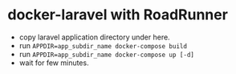# docker-laravel with RoadRunner

* copy laravel application directory under here.
* run `APPDIR=app_subdir_name docker-compose build`
* run `APPDIR=app_subdir_name docker-compose up [-d]`
* wait for few minutes. 


